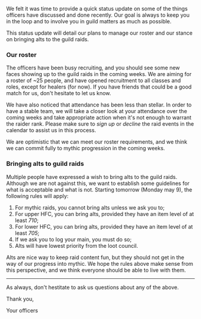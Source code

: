 We felt it was time to provide a quick status update on some of the things officers
have discussed and done recently. Our goal is always to keep you in the loop and to
involve you in guild matters as much as possible.

This status update will detail our plans to manage our roster and our stance on bringing 
alts to the guild raids.

### Our roster

The officers have been busy recruiting, and you should see some new faces showing
up to the guild raids in the coming weeks. We are aiming for a roster of ~25 people,
and have opened recruitment to all classes and roles, except for healers (for now).
If you have friends that could be a good match for us, don't hesitate to let us
know.

We have also noticed that attendance has been less than stellar. In order to have
a stable team, we will take a closer look at your attendance over the coming weeks
and take appropriate action when it's not enough to warrant the raider rank. Please
make sure to *sign up* or *decline* the raid events in the calendar to assist us in
this process.

We are optimistic that we can meet our roster requirements, and we think we can
commit fully to mythic progression in the coming weeks.

### Bringing alts to guild raids

Multiple people have expressed a wish to bring alts to the guild raids.
Although we are not against this, we want to establish some guidelines for
what is acceptable and what is not. Starting tomorrow (Monday may 9), the
following rules will apply:

1. For mythic raids, you cannot bring alts unless we ask you to;
2. For upper HFC, you can bring alts, provided they have an item level of at least *710*;
3. For lower HFC, you can bring alts, provided they have an item level of at least *705*;
4. If we ask you to log your main, you must do so;
5. Alts will have lowest priority from the loot council.

Alts are nice way to keep raid content fun, but they should not get in the
way of our progress into mythic. We hope the rules above make sense from this
perspective, and we think everyone should be able to live with them.

---

As always, don't hestitate to ask us questions about any of the above.

Thank you,

Your officers
